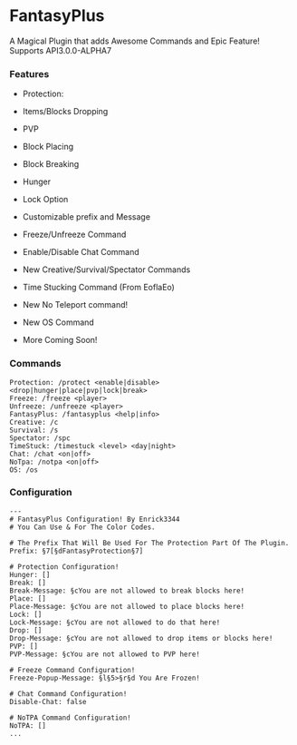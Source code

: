 # FantasyPlus

A Magical Plugin that adds Awesome Commands and Epic Feature!
Supports API3.0.0-ALPHA7

### Features
 - Protection:
  - Items/Blocks Dropping
  - PVP
  - Block Placing
  - Block Breaking
  - Hunger
  - Lock Option
  - Customizable prefix and Message
 
 - Freeze/Unfreeze Command
 - Enable/Disable Chat Command
 - New Creative/Survival/Spectator Commands
 - Time Stucking Command (From EoflaEo)
 - New No Teleport command!
 - New OS Command
 - More Coming Soon!
 
### Commands
  ```
  Protection: /protect <enable|disable> <drop|hunger|place|pvp|lock|break>
  Freeze: /freeze <player>
  Unfreeze: /unfreeze <player>
  FantasyPlus: /fantasyplus <help|info>
  Creative: /c
  Survival: /s
  Spectator: /spc
  TimeStuck: /timestuck <level> <day|night>
  Chat: /chat <on|off>
  NoTpa: /notpa <on|off>
  OS: /os
  ```
  
  ### Configuration
  ```
  ---
# FantasyPlus Configuration! By Enrick3344
# You Can Use & For The Color Codes.

# The Prefix That Will Be Used For The Protection Part Of The Plugin.
Prefix: §7[§dFantasyProtection§7]

# Protection Configuration!
Hunger: []
Break: []
Break-Message: §cYou are not allowed to break blocks here!
Place: []
Place-Message: §cYou are not allowed to place blocks here!
Lock: []
Lock-Message: §cYou are not allowed to do that here!
Drop: []
Drop-Message: §cYou are not allowed to drop items or blocks here!
PVP: []
PVP-Message: §cYou are not allowed to PVP here!

# Freeze Command Configuration!
Freeze-Popup-Message: §l§5>§r§d You Are Frozen!

# Chat Command Configuration!
Disable-Chat: false

# NoTPA Command Configuration!
NoTPA: []
...
```
  
